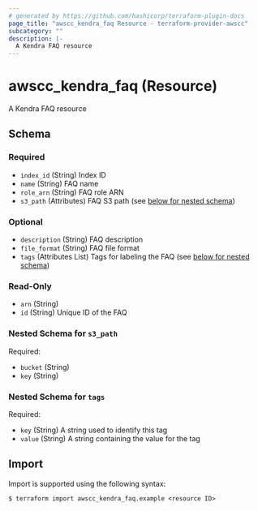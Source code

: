 ```yaml
---
# generated by https://github.com/hashicorp/terraform-plugin-docs
page_title: "awscc_kendra_faq Resource - terraform-provider-awscc"
subcategory: ""
description: |-
  A Kendra FAQ resource
---
```


# awscc_kendra_faq (Resource)

A Kendra FAQ resource



<!-- schema generated by tfplugindocs -->
## Schema

### Required

- `index_id` (String) Index ID
- `name` (String) FAQ name
- `role_arn` (String) FAQ role ARN
- `s3_path` (Attributes) FAQ S3 path (see [below for nested schema](#nestedatt--s3_path))

### Optional

- `description` (String) FAQ description
- `file_format` (String) FAQ file format
- `tags` (Attributes List) Tags for labeling the FAQ (see [below for nested schema](#nestedatt--tags))

### Read-Only

- `arn` (String)
- `id` (String) Unique ID of the FAQ

<a id="nestedatt--s3_path"></a>
### Nested Schema for `s3_path`

Required:

- `bucket` (String)
- `key` (String)


<a id="nestedatt--tags"></a>
### Nested Schema for `tags`

Required:

- `key` (String) A string used to identify this tag
- `value` (String) A string containing the value for the tag

## Import

Import is supported using the following syntax:

```shell
$ terraform import awscc_kendra_faq.example <resource ID>
```
